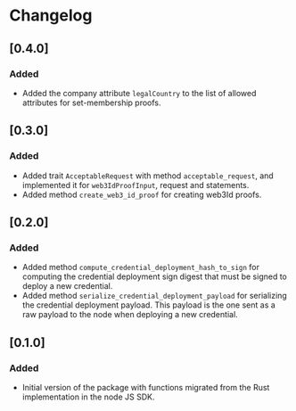 # Changelog

## [0.4.0]

### Added

- Added the company attribute `legalCountry` to the list of allowed attributes for set-membership proofs.

## [0.3.0]

### Added

- Added trait `AcceptableRequest` with method `acceptable_request`, and implemented it for `web3IdProofInput`, request and statements.
- Added method `create_web3_id_proof` for creating web3Id proofs.

## [0.2.0]

### Added

- Added method `compute_credential_deployment_hash_to_sign` for computing the credential deployment sign digest that must be signed to deploy a new credential.
- Added method `serialize_credential_deployment_payload` for serializing the credential deployment payload.
This payload is the one sent as a raw payload to the node when deploying a new credential.

## [0.1.0]

### Added

- Initial version of the package with functions migrated from the Rust implementation in the node JS SDK.
